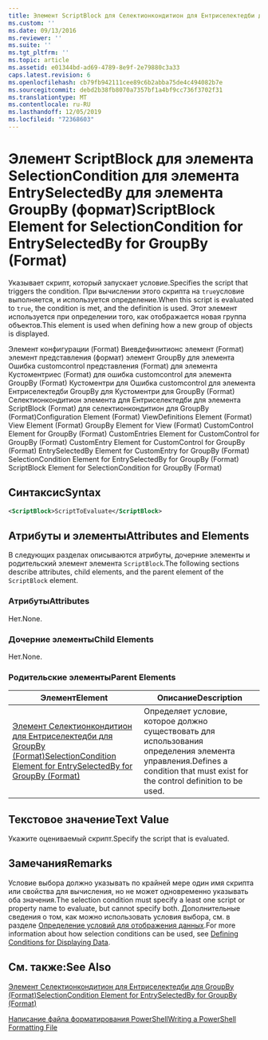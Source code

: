 ```yaml
---
title: Элемент ScriptBlock для Селектионкондитион для Ентриселектедби для GroupBy (Format) | Документация Майкрософт
ms.custom: ''
ms.date: 09/13/2016
ms.reviewer: ''
ms.suite: ''
ms.tgt_pltfrm: ''
ms.topic: article
ms.assetid: e01344bd-ad69-4789-8e9f-2e79880c3a33
caps.latest.revision: 6
ms.openlocfilehash: cb79fb942111cee89c6b2abba75de4c494082b7e
ms.sourcegitcommit: debd2b38fb8070a7357bf1a4bf9cc736f3702f31
ms.translationtype: MT
ms.contentlocale: ru-RU
ms.lasthandoff: 12/05/2019
ms.locfileid: "72368603"
---
```

# <a name="scriptblock-element-for-selectioncondition-for-entryselectedby-for-groupby-format"></a><span data-ttu-id="d9e1a-102">Элемент ScriptBlock для элемента SelectionCondition для элемента EntrySelectedBy для элемента GroupBy (формат)</span><span class="sxs-lookup"><span data-stu-id="d9e1a-102">ScriptBlock Element for SelectionCondition for EntrySelectedBy for GroupBy (Format)</span></span>

<span data-ttu-id="d9e1a-103">Указывает скрипт, который запускает условие.</span><span class="sxs-lookup"><span data-stu-id="d9e1a-103">Specifies the script that triggers the condition.</span></span> <span data-ttu-id="d9e1a-104">При вычислении этого скрипта на `true`условие выполняется, и используется определение.</span><span class="sxs-lookup"><span data-stu-id="d9e1a-104">When this script is evaluated to `true`, the condition is met, and the definition is used.</span></span> <span data-ttu-id="d9e1a-105">Этот элемент используется при определении того, как отображается новая группа объектов.</span><span class="sxs-lookup"><span data-stu-id="d9e1a-105">This element is used when defining how a new group of objects is displayed.</span></span>

<span data-ttu-id="d9e1a-106">Элемент конфигурации (Format) Виевдефинитионс элемент (Format) элемент представления (формат) элемент GroupBy для элемента Ошибка customcontrol представления (Format) для элемента Кустоментриес (Format) для ошибка customcontrol для элемента GroupBy (Format) Кустоментри для Ошибка customcontrol для элемента Ентриселектедби GroupBy для Кустоментри для GroupBy (Format) Селектионкондитион элемента для Ентриселектедби для элемента ScriptBlock (Format) для селектионкондитион для GroupBy (Format)</span><span class="sxs-lookup"><span data-stu-id="d9e1a-106">Configuration Element (Format) ViewDefinitions Element (Format) View Element (Format) GroupBy Element for View (Format) CustomControl Element for GroupBy (Format) CustomEntries Element for CustomControl for GroupBy (Format) CustomEntry Element for CustomControl for GroupBy (Format) EntrySelectedBy Element for CustomEntry for GroupBy (Format) SelectionCondition Element for EntrySelectedBy for GroupBy (Format) ScriptBlock Element for SelectionCondition for GroupBy (Format)</span></span>

## <a name="syntax"></a><span data-ttu-id="d9e1a-107">Синтаксис</span><span class="sxs-lookup"><span data-stu-id="d9e1a-107">Syntax</span></span>

```xml
<ScriptBlock>ScriptToEvaluate</ScriptBlock>
```

## <a name="attributes-and-elements"></a><span data-ttu-id="d9e1a-108">Атрибуты и элементы</span><span class="sxs-lookup"><span data-stu-id="d9e1a-108">Attributes and Elements</span></span>

<span data-ttu-id="d9e1a-109">В следующих разделах описываются атрибуты, дочерние элементы и родительский элемент элемента `ScriptBlock`.</span><span class="sxs-lookup"><span data-stu-id="d9e1a-109">The following sections describe attributes, child elements, and the parent element of the `ScriptBlock` element.</span></span>

### <a name="attributes"></a><span data-ttu-id="d9e1a-110">Атрибуты</span><span class="sxs-lookup"><span data-stu-id="d9e1a-110">Attributes</span></span>

<span data-ttu-id="d9e1a-111">Нет.</span><span class="sxs-lookup"><span data-stu-id="d9e1a-111">None.</span></span>

### <a name="child-elements"></a><span data-ttu-id="d9e1a-112">Дочерние элементы</span><span class="sxs-lookup"><span data-stu-id="d9e1a-112">Child Elements</span></span>

<span data-ttu-id="d9e1a-113">Нет.</span><span class="sxs-lookup"><span data-stu-id="d9e1a-113">None.</span></span>

### <a name="parent-elements"></a><span data-ttu-id="d9e1a-114">Родительские элементы</span><span class="sxs-lookup"><span data-stu-id="d9e1a-114">Parent Elements</span></span>

|<span data-ttu-id="d9e1a-115">Элемент</span><span class="sxs-lookup"><span data-stu-id="d9e1a-115">Element</span></span>|<span data-ttu-id="d9e1a-116">Описание</span><span class="sxs-lookup"><span data-stu-id="d9e1a-116">Description</span></span>|
|-------------|-----------------|
|[<span data-ttu-id="d9e1a-117">Элемент Селектионкондитион для Ентриселектедби для GroupBy (Format)</span><span class="sxs-lookup"><span data-stu-id="d9e1a-117">SelectionCondition Element for EntrySelectedBy for GroupBy (Format)</span></span>](./selectioncondition-element-for-entryselectedby-for-groupby-format.md)|<span data-ttu-id="d9e1a-118">Определяет условие, которое должно существовать для использования определения элемента управления.</span><span class="sxs-lookup"><span data-stu-id="d9e1a-118">Defines a condition that must exist for the control definition to be used.</span></span>|

## <a name="text-value"></a><span data-ttu-id="d9e1a-119">Текстовое значение</span><span class="sxs-lookup"><span data-stu-id="d9e1a-119">Text Value</span></span>

<span data-ttu-id="d9e1a-120">Укажите оцениваемый скрипт.</span><span class="sxs-lookup"><span data-stu-id="d9e1a-120">Specify the script that is evaluated.</span></span>

## <a name="remarks"></a><span data-ttu-id="d9e1a-121">Замечания</span><span class="sxs-lookup"><span data-stu-id="d9e1a-121">Remarks</span></span>

<span data-ttu-id="d9e1a-122">Условие выбора должно указывать по крайней мере один имя скрипта или свойства для вычисления, но не может одновременно указывать оба значения.</span><span class="sxs-lookup"><span data-stu-id="d9e1a-122">The selection condition must specify a least one script or property name to evaluate, but cannot specify both.</span></span> <span data-ttu-id="d9e1a-123">Дополнительные сведения о том, как можно использовать условия выбора, см. в разделе [Определение условий для отображения данных](./defining-conditions-for-displaying-data.md).</span><span class="sxs-lookup"><span data-stu-id="d9e1a-123">For more information about how selection conditions can be used, see [Defining Conditions for Displaying Data](./defining-conditions-for-displaying-data.md).</span></span>

## <a name="see-also"></a><span data-ttu-id="d9e1a-124">См. также:</span><span class="sxs-lookup"><span data-stu-id="d9e1a-124">See Also</span></span>

[<span data-ttu-id="d9e1a-125">Элемент Селектионкондитион для Ентриселектедби для GroupBy (Format)</span><span class="sxs-lookup"><span data-stu-id="d9e1a-125">SelectionCondition Element for EntrySelectedBy for GroupBy (Format)</span></span>](./selectioncondition-element-for-entryselectedby-for-groupby-format.md)

[<span data-ttu-id="d9e1a-126">Написание файла форматирования PowerShell</span><span class="sxs-lookup"><span data-stu-id="d9e1a-126">Writing a PowerShell Formatting File</span></span>](./writing-a-powershell-formatting-file.md)
